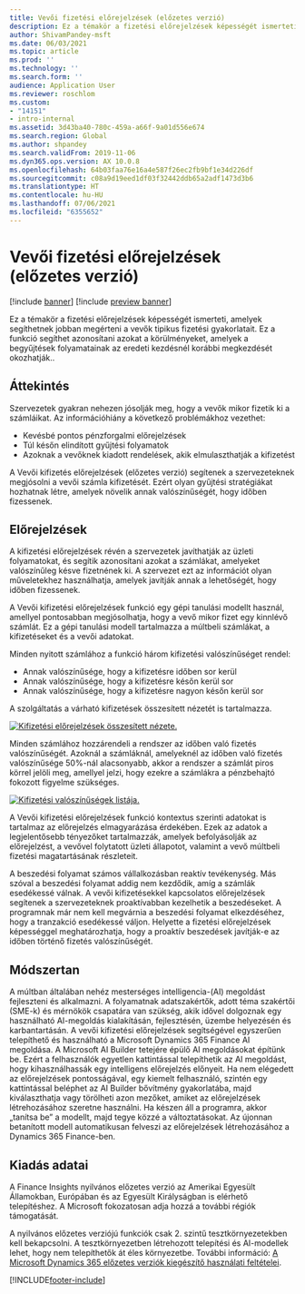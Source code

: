 ```yaml
---
title: Vevői fizetési előrejelzések (előzetes verzió)
description: Ez a témakör a fizetési előrejelzések képességét ismerteti, amelyek segíthetnek jobban megérteni a vevők tipikus fizetési gyakorlatait. Ez a funkció segíthet azonosítani azokat a körülményeket, amelyek a begyűjtési folyamatok az eredeti kezdésnél korábbi megkezdését okozhatják..
author: ShivamPandey-msft
ms.date: 06/03/2021
ms.topic: article
ms.prod: ''
ms.technology: ''
ms.search.form: ''
audience: Application User
ms.reviewer: roschlom
ms.custom:
- "14151"
- intro-internal
ms.assetid: 3d43ba40-780c-459a-a66f-9a01d556e674
ms.search.region: Global
ms.author: shpandey
ms.search.validFrom: 2019-11-06
ms.dyn365.ops.version: AX 10.0.8
ms.openlocfilehash: 64b03faa76e16a4e587f26ec2fb9bf1e34d226df
ms.sourcegitcommit: c08a9d19eed1df03f32442ddb65a2adf1473d3b6
ms.translationtype: HT
ms.contentlocale: hu-HU
ms.lasthandoff: 07/06/2021
ms.locfileid: "6355652"
---
```

# <a name="customer-payment-predictions-preview"></a>Vevői fizetési előrejelzések (előzetes verzió)

[!include [banner](../includes/banner.md)]
[!include [preview banner](../includes/preview-banner.md)]

Ez a témakör a fizetési előrejelzések képességét ismerteti, amelyek segíthetnek jobban megérteni a vevők tipikus fizetési gyakorlatait. Ez a funkció segíthet azonosítani azokat a körülményeket, amelyek a begyűjtések folyamatainak az eredeti kezdésnél korábbi megkezdését okozhatják..

## <a name="overview"></a>Áttekintés

Szervezetek gyakran nehezen jósolják meg, hogy a vevők mikor fizetik ki a számláikat. Az információhiány a következő problémákhoz vezethet:

- Kevésbé pontos pénzforgalmi előrejelzések
- Túl későn elindított gyűjtési folyamatok
- Azoknak a vevőknek kiadott rendelések, akik elmulaszthatják a kifizetést

A Vevői kifizetés előrejelzések (előzetes verzió) segítenek a szervezeteknek megjósolni a vevői számla kifizetését. Ezért olyan gyűjtési stratégiákat hozhatnak létre, amelyek növelik annak valószínűségét, hogy időben fizessenek.

## <a name="predictions"></a>Előrejelzések

A kifizetési előrejelzések révén a szervezetek javíthatják az üzleti folyamatokat, és segítik azonosítani azokat a számlákat, amelyeket valószínűleg késve fizetnének ki. A szervezet ezt az információt olyan műveletekhez használhatja, amelyek javítják annak a lehetőségét, hogy időben fizessenek.

A Vevői kifizetési előrejelzések funkció egy gépi tanulási modellt használ, amellyel pontosabban megjósolhatja, hogy a vevő mikor fizet egy kinnlévő számlát. Ez a gépi tanulási modell tartalmazza a múltbeli számlákat, a kifizetéseket és a vevői adatokat.

Minden nyitott számlához a funkció három kifizetési valószínűséget rendel:

- Annak valószínűsége, hogy a kifizetésre időben sor kerül
- Annak valószínűsége, hogy a kifizetésre későn kerül sor
- Annak valószínűsége, hogy a kifizetésre nagyon későn kerül sor

A szolgáltatás a várható kifizetések összesített nézetét is tartalmazza.

[![Kifizetési előrejelzések összesített nézete.](./media/graphic-payment-reports.png)](./media/graphic-payment-reports.png)

Minden számlához hozzárendeli a rendszer az időben való fizetés valószínűségét. Azoknál a számláknál, amelyeknél az időben való fizetés valószínűsége 50%-nál alacsonyabb, akkor a rendszer a számlát piros körrel jelöli meg, amellyel jelzi, hogy ezekre a számlákra a pénzbehajtó fokozott figyelme szükséges.

[![Kifizetési valószínűségek listája.](./media/customer-pymnt-probability-list.png)](./media/customer-pymnt-probability-list.png)

A Vevői kifizetési előrejelzések funkció kontextus szerinti adatokat is tartalmaz az előrejelzés elmagyarázása érdekében. Ezek az adatok a legjelentősebb tényezőket tartalmazzák, amelyek befolyásolják az előrejelzést, a vevővel folytatott üzleti állapotot, valamint a vevő múltbeli fizetési magatartásának részleteit.

A beszedési folyamat számos vállalkozásban reaktív tevékenység. Más szóval a beszedési folyamat addig nem kezdődik, amíg a számlák esedékessé válnak. A vevői kifizetésekkel kapcsolatos előrejelzések segítenek a szervezeteknek proaktívabban kezelhetik a beszedéseket. A programnak már nem kell megvárnia a beszedési folyamat elkezdéséhez, hogy a tranzakció esedékessé váljon. Helyette a fizetési előrejelzések képességgel meghatározhatja, hogy a proaktív beszedések javítják-e az időben történő fizetés valószínűségét.

## <a name="methodology"></a>Módszertan

A múltban általában nehéz mesterséges intelligencia-(AI) megoldást fejleszteni és alkalmazni. A folyamatnak adatszakértők, adott téma szakértői (SME-k) és mérnökök csapatára van szükség, akik idővel dolgoznak egy használható AI-megoldás kialakításán, fejlesztésén, üzembe helyezésén és karbantartásán. A vevői kifizetési előrejelzések segítségével egyszerűen telepíthető és használható a Microsoft Dynamics 365 Finance AI megoldása. A Microsoft AI Builder tetejére épülő AI megoldásokat építünk be. Ezért a felhasználók egyetlen kattintással telepíthetik az AI megoldást, hogy kihasználhassák egy intelligens előrejelzés előnyeit. Ha nem elégedett az előrejelzések pontosságával, egy kiemelt felhasználó, szintén egy kattintással beléphet az AI Builder bővítmény gyakorlatába, majd kiválaszthatja vagy törölheti azon mezőket, amiket az előrejelzések létrehozásához szeretne használni. Ha készen áll a programra, akkor „tanítsa be” a modellt, majd tegye közzé a változtatásokat. Az újonnan betanított modell automatikusan felveszi az előrejelzések létrehozásához a Dynamics 365 Finance-ben.

## <a name="release-details"></a>Kiadás adatai

A Finance Insights nyilvános előzetes verzió az Amerikai Egyesült Államokban, Európában és az Egyesült Királyságban is elérhető telepítéshez. A Microsoft fokozatosan adja hozzá a további régiók támogatását.

A nyilvános előzetes verziójú funkciók csak 2. szintű tesztkörnyezetekben kell bekapcsolni. A tesztkörnyezetben létrehozott telepítési és AI-modellek lehet, hogy nem telepíthetők át éles környezetbe. További információ: [A Microsoft Dynamics 365 előzetes verziók kiegészítő használati feltételei](../../fin-ops-core/fin-ops/get-started/public-preview-terms.md).

[!INCLUDE[footer-include](../../includes/footer-banner.md)]
